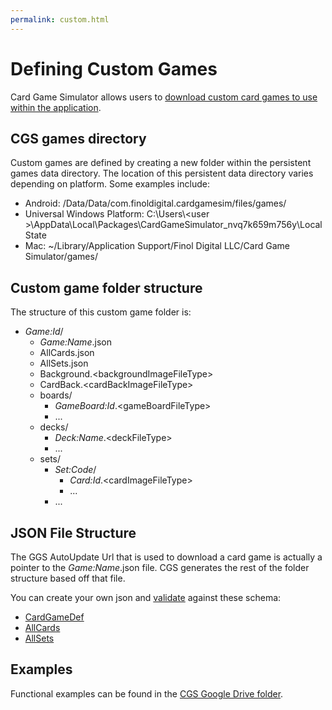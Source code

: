 ```yaml
---
permalink: custom.html
---
```


# Defining Custom Games
Card Game Simulator allows users to [download custom card games to use within the application](index.html#create--share-custom-games).

## CGS games directory
Custom games are defined by creating a new folder within the persistent games data directory. The location of this persistent data directory varies depending on platform. Some examples include:
- Android: /Data/Data/com.finoldigital.cardgamesim/files/games/
- Universal Windows Platform: C:\Users\\<user \>\AppData\Local\Packages\CardGameSimulator_nvq7k659m756y\LocalState
- Mac: ~/Library/Application Support/Finol Digital LLC/Card Game Simulator/games/

## Custom game folder structure
The structure of this custom game folder is:
- *Game:Id*/
  - *Game:Name*.json
  - AllCards.json
  - AllSets.json
  - Background.\<backgroundImageFileType\>
  - CardBack.\<cardBackImageFileType\>
  - boards/
    * *GameBoard:Id*.\<gameBoardFileType\>
    * ...
  - decks/
    * *Deck:Name*.\<deckFileType\>
    * ...
  - sets/
    * *Set:Code*/
      * *Card:Id*.\<cardImageFileType\>
      * ...
    * ...

## JSON File Structure
The GGS AutoUpdate Url that is used to download a card game is actually a pointer to the *Game:Name*.json file. CGS generates the rest of the folder structure based off that file. 

You can create your own json and [validate](https://www.jsonschemavalidator.net/) against these schema:
- [CardGameDef](schema/CardGameDef.json)
- [AllCards](schema/AllCards.json)
- [AllSets](schema/AllSets.json)

## Examples
Functional examples can be found in the [CGS Google Drive folder](https://drive.google.com/open?id=1kVms-_CXRw1e4Ob18fRkS84MN_cxQGF5).
